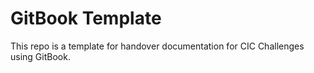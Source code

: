 # GitBook Template

This repo is a template for handover documentation for CIC Challenges using GitBook.
